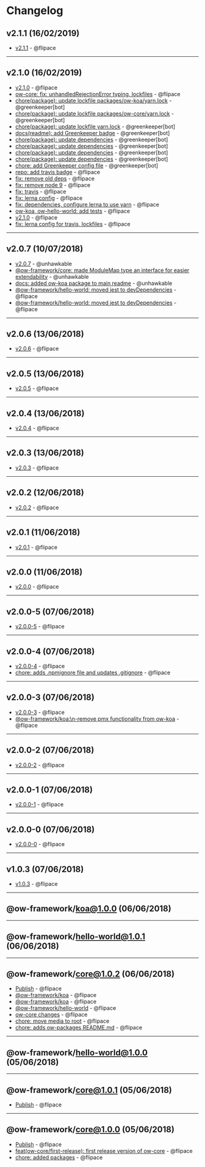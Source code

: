 # Changelog

## v2.1.1 (16/02/2019)
- [v2.1.1](https://github.com/ow-framework/ow-packages/commit/95fece9a7059909bc86867a8806c38801eb845ea) - @flipace

---

## v2.1.0 (16/02/2019)
- [v2.1.0](https://github.com/ow-framework/ow-packages/commit/d4f698a822df037ac36d0520ec5a5bd8f6a7c348) - @flipace
- [ow-core: fix: unhandledRejectionError typing, lockfiles](https://github.com/ow-framework/ow-packages/commit/d0c61330bc0a96959d288d386c6cdc463910495a) - @flipace
- [chore(package): update lockfile packages/ow-koa/yarn.lock](https://github.com/ow-framework/ow-packages/commit/d05fe8742f9799c27ab5f2739150b53d4594d095) - @greenkeeper[bot]
- [chore(package): update lockfile packages/ow-core/yarn.lock](https://github.com/ow-framework/ow-packages/commit/6e20a2eecd8a6a5151b49406e54d33b7853c80be) - @greenkeeper[bot]
- [chore(package): update lockfile yarn.lock](https://github.com/ow-framework/ow-packages/commit/cd38ed69b28e607e807cfa4fd0e8ca3888e20f45) - @greenkeeper[bot]
- [docs(readme): add Greenkeeper badge](https://github.com/ow-framework/ow-packages/commit/ae0bf255e26f8250c2d88af9066163e65bc24f55) - @greenkeeper[bot]
- [chore(package): update dependencies](https://github.com/ow-framework/ow-packages/commit/41775a903c37a6eb01dead3f16e33553f3088c9c) - @greenkeeper[bot]
- [chore(package): update dependencies](https://github.com/ow-framework/ow-packages/commit/a142d3114a12b5c107297005b16afb7629a89081) - @greenkeeper[bot]
- [chore(package): update dependencies](https://github.com/ow-framework/ow-packages/commit/5a4a68f421a0cf5ba43b7a6c36c15a47dd27367e) - @greenkeeper[bot]
- [chore(package): update dependencies](https://github.com/ow-framework/ow-packages/commit/3db2ccf097e1e29cadbb6924e9804290506c9ae0) - @greenkeeper[bot]
- [chore: add Greenkeeper config file](https://github.com/ow-framework/ow-packages/commit/55a71997b0ad8a414ee97738c2387833455b1f1a) - @greenkeeper[bot]
- [repo: add travis badge](https://github.com/ow-framework/ow-packages/commit/b69c00718cb77ee184d1fba86037ffcfe7ac847a) - @flipace
- [fix: remove old deps](https://github.com/ow-framework/ow-packages/commit/3ae6169a30ab3d2da2204cfddd62ec0ac1b4f90c) - @flipace
- [fix: remove node 9](https://github.com/ow-framework/ow-packages/commit/aa09b8d377eb5d8b83c92c44379beb011d62d2ba) - @flipace
- [fix: travis](https://github.com/ow-framework/ow-packages/commit/a0a134568e4c0802f2d34ba3497f3abc390f822b) - @flipace
- [fix: lerna config](https://github.com/ow-framework/ow-packages/commit/98c546b5684bd0c8b5f0db4de696a84b5cb5677d) - @flipace
- [fix: dependencies, configure lerna to use yarn](https://github.com/ow-framework/ow-packages/commit/f8a9fa6bb2c1fe2038eebee70577dd8f8271d508) - @flipace
- [ow-koa, ow-hello-world: add tests](https://github.com/ow-framework/ow-packages/commit/09ebca5adb0f521de939ea65b35f67fc36627d0d) - @flipace
- [v2.1.0](https://github.com/ow-framework/ow-packages/commit/88a0bac93b65f51408559816e012e50d25ec0883) - @flipace
- [fix: lerna config for travis, lockfiles](https://github.com/ow-framework/ow-packages/commit/37ddc0b6c6b2c98f7714dbb30f238bff46eb6b4d) - @flipace

---

## v2.0.7 (10/07/2018)
- [v2.0.7](https://github.com/ow-framework/ow-packages/commit/6fb796d98bde6dd702fdba85b7945b7aaf1251fc) - @unhawkable
- [@ow-framework/core: made ModuleMap type an interface for easier extendability](https://github.com/ow-framework/ow-packages/commit/1f52dff58541a4c23eabadbe286a6e4f382dcc8a) - @unhawkable
- [docs: added ow-koa package to main readme](https://github.com/ow-framework/ow-packages/commit/b8c281da47f678b2bf7e055c023825e27cd050c7) - @unhawkable
- [@ow-framework/hello-world: moved jest to devDependencies](https://github.com/ow-framework/ow-packages/commit/9965019f62de74daf64ab1ca60b186086710e8f2) - @flipace
- [@ow-framework/hello-world: moved jest to devDependencies](https://github.com/ow-framework/ow-packages/commit/6cff165faa91a31449a4b2230d373cf706fd690a) - @flipace

---

## v2.0.6 (13/06/2018)
- [v2.0.6](https://github.com/ow-framework/ow-packages/commit/4711ae7a136a6c4acfaed1c1f1081d3d909f6293) - @flipace

---

## v2.0.5 (13/06/2018)
- [v2.0.5](https://github.com/ow-framework/ow-packages/commit/23384121eb2aff4346a343cf55edd5553a73646e) - @flipace

---

## v2.0.4 (13/06/2018)
- [v2.0.4](https://github.com/ow-framework/ow-packages/commit/9a0cd58b0571dc6249ba8c1111fe383eda4b25dc) - @flipace

---

## v2.0.3 (13/06/2018)
- [v2.0.3](https://github.com/ow-framework/ow-packages/commit/7c5bbddcfa3fd95cb8e9af62a5322a77a8a7981d) - @flipace

---

## v2.0.2 (12/06/2018)
- [v2.0.2](https://github.com/ow-framework/ow-packages/commit/24a7984378ed0b2471548b47087e684a0812aa9a) - @flipace

---

## v2.0.1 (11/06/2018)
- [v2.0.1](https://github.com/ow-framework/ow-packages/commit/b543d0f7612e080b30e908395051088aafb177cd) - @flipace

---

## v2.0.0 (11/06/2018)
- [v2.0.0](https://github.com/ow-framework/ow-packages/commit/e7acf82dcc1689df29c682252d397b435ba09d44) - @flipace

---

## v2.0.0-5 (07/06/2018)
- [v2.0.0-5](https://github.com/ow-framework/ow-packages/commit/4c66a06c7d4a8decdd4dca2a6f15c33213727131) - @flipace

---

## v2.0.0-4 (07/06/2018)
- [v2.0.0-4](https://github.com/ow-framework/ow-packages/commit/0fe54539765d796160682c6621a0a549c7872f53) - @flipace
- [chore: adds .npmignore file and updates .gitignore](https://github.com/ow-framework/ow-packages/commit/805d8f0365202d4c75e55c3774955dcddf1461ab) - @flipace

---

## v2.0.0-3 (07/06/2018)
- [v2.0.0-3](https://github.com/ow-framework/ow-packages/commit/9cc6bcea466883f9cc1904dfda609c363add9830) - @flipace
- [@ow-framework/koa:\n-remove pmx functionality from ow-koa](https://github.com/ow-framework/ow-packages/commit/7da9b91c3f6bd24df316029cf8919d231abaac73) - @flipace

---

## v2.0.0-2 (07/06/2018)
- [v2.0.0-2](https://github.com/ow-framework/ow-packages/commit/f8d25e2500610fa8cabad62e439f1a9887d2d118) - @flipace

---

## v2.0.0-1 (07/06/2018)
- [v2.0.0-1](https://github.com/ow-framework/ow-packages/commit/4aa8425d0e949e997a4c1f2fd1dc567e1ab3ec8d) - @flipace

---

## v2.0.0-0 (07/06/2018)
- [v2.0.0-0](https://github.com/ow-framework/ow-packages/commit/688a27c34a2e53c172bc14c1a23e2fbe309e56e8) - @flipace

---

## v1.0.3 (07/06/2018)
- [v1.0.3](https://github.com/ow-framework/ow-packages/commit/a550abe2cdab07648b5d6a31887c1b57e614e5e5) - @flipace

---

## @ow-framework/koa@1.0.0 (06/06/2018)


---

## @ow-framework/hello-world@1.0.1 (06/06/2018)


---

## @ow-framework/core@1.0.2 (06/06/2018)
- [Publish](https://github.com/ow-framework/ow-packages/commit/2af6569016db0a0fbb73850853b90334a654fc9d) - @flipace
- [@ow-framework/koa](https://github.com/ow-framework/ow-packages/commit/371f492a8b15085ee6bc9a275ef7188aeee618cd) - @flipace
- [@ow-framework/koa](https://github.com/ow-framework/ow-packages/commit/3e4df2fa58ba5f0fc4e1068769548fcac0e967a8) - @flipace
- [@ow-framework/hello-world](https://github.com/ow-framework/ow-packages/commit/5b7b56847463c74cf77400365cc6fc71ccec751d) - @flipace
- [ow-core changes](https://github.com/ow-framework/ow-packages/commit/18ac98a6154dd9bed1a6488778ef9b525c080d58) - @flipace
- [chore: move media to root](https://github.com/ow-framework/ow-packages/commit/699193f32ceb81bc02ef3a34ce6b0b098867393d) - @flipace
- [chore: adds ow-packages README.md](https://github.com/ow-framework/ow-packages/commit/c6acaaee70d06206bff994e1d592ad4e5f8d8f6e) - @flipace

---

## @ow-framework/hello-world@1.0.0 (05/06/2018)


---

## @ow-framework/core@1.0.1 (05/06/2018)
- [Publish](https://github.com/ow-framework/ow-packages/commit/75fe7e9b276173078f1a961d340a532ce2ff94f9) - @flipace

---

## @ow-framework/core@1.0.0 (05/06/2018)
- [Publish](https://github.com/ow-framework/ow-packages/commit/6da03c003f56a9a9ae104ae8edd20dbc2bcd5fdf) - @flipace
- [feat(ow-core/first-release): first release version of ow-core](https://github.com/ow-framework/ow-packages/commit/e39410bbe6c38270eaad723ba4b1483f7c0bbb11) - @flipace
- [chore: added packages](https://github.com/ow-framework/ow-packages/commit/ea5be168e4a889233cd307222130fe1b64bd08a8) - @flipace
